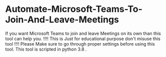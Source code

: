 # Automate-Microsoft-Teams-To-Join-And-Leave-Meetings
If you want Microsoft Teams to join and leave Meetings on its own than this tool can help you.
!!!! This is Just for educational purpose don't misuse this tool !!!!
Please Make sure to go through proper settings before using this tool.
This tool is scripted in python 3.8 .
